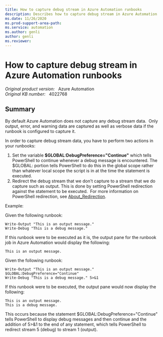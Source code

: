 ```yaml
---
title: How to capture debug stream in Azure Automation runbooks
description: Describes how to capture debug stream in Azure Automation runbooks.
ms.date: 11/26/2020
ms.prod-support-area-path: 
ms.service: automation
ms.author: genli
author: genli
ms.reviewer: 
---
```

# How to capture debug stream in Azure Automation runbooks

_Original product version:_ &nbsp; Azure Automation  
_Original KB number:_ &nbsp; 4022768

## Summary

By default Azure Automation does not capture any debug stream data.  Only output, error, and warning data are captured as well as verbose data if the runbook is configured to capture it.

In order to capture debug stream data, you have to perform two actions in your runbooks:

1. Set the variable **$GLOBAL:DebugPreference="Continue"** which tells PowerShell to continue whenever a debug message is encountered. The $GLOBAL: portion tells PowerShell to do this in the global scope rather than whatever local scope the script is in at the time the statement is executed.
2. Redirect the debug stream that we don't capture to a stream that we do capture such as output. This is done by setting PowerShell redirection against the statement to be executed.  For more information on PowerShell redirection, see [About_Redirection](/powershell/module/microsoft.powershell.core/about/about_redirection?view=powershell-7.1&preserve-view=true).

Example:

Given the following runbook:

```
Write-Output "This is an output message."  
Write-Debug "This is a debug message."
```

If this runbook were to be executed as it is, the output pane for the runbook job in Azure Automation would display the following:

```
This is an output message.
```

Given the following runbook:

```
Write-Output "This is an output message."  
$GLOBAL:DebugPreference="Continue"  
Write-Debug "This is a debug message." 5>&1
```

If this runbook were to be executed, the output pane would now display the following:

```
This is an output message.  
This is a debug message.
```

This occurs because the statement $GLOBAL:DebugPreference="Continue" tells PowerShell to display debug messages and then continue and the addition of 5>&1 to the end of any statement, which tells PowerShell to redirect stream 5 (debug) to stream 1 (output).

